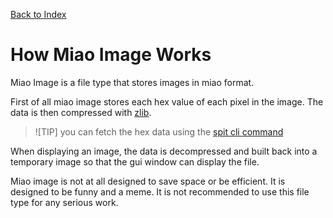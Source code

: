 [Back to Index](./README.md)
# How Miao Image Works
Miao Image is a file type that stores images in miao format.

First of all miao image stores each hex value of each pixel in the image. The data is then compressed with [zlib](https://zlib.net/).
> ![TIP]
> you can fetch the hex data using the [spit cli command](cli.md#spit-hex-data)

When displaying an image, the data is decompressed and built back into a temporary image so that the gui window can display the file.

Miao image is not at all designed to save space or be efficient. It is designed to be funny and a meme. It is not recommended to use this file type for any serious work.
